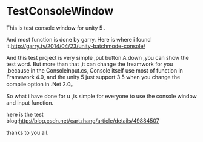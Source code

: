 # TestConsoleWindow
This is test console window for unity 5 .

And most function is done by garry.
Here is where i found it.http://garry.tv/2014/04/23/unity-batchmode-console/

And this test project is very simple ,put button A down ,you can show the test word.
But more than that ,it can change the freamwork for you ,because in  the ConsoleInput.cs, 
Console itself use most of function in Framework 4.0, and the unity 5 just support 3.5 when you change the compile option in
.Net 2.0。

So what i have done for u ,is simple for everyone to use the console window and input function.

here is the test blog:http://blog.csdn.net/cartzhang/article/details/49884507

thanks to you all.
